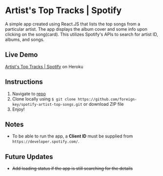 # Artist's Top Tracks | Spotify
A simple app created using React.JS that lists the top songs from a particular artist. The app displays the album cover and some info upon clicking on the song(card). This utilizes Spotify's APIs to search for artist ID, albums, and songs.

## Live Demo
[Artist's Top Tracks | Spotify](https://top10tracks.herokuapp.com/) on Heroku

## Instructions

1. Navigate to [repo](https://github.com/foreign-key/spotify-artist-top-songs)
2. Clone locally using
   `$ git clone https://github.com/foreign-key/spotify-artist-top-songs.git` or download ZIP file
3. Enjoy!

## Notes

+ To be able to run the app, a **Client ID** must be supplied from `https://developer.spotify.com/`.

## Future Updates
+ ~~Add loading status if the app is still searching for the details~~
